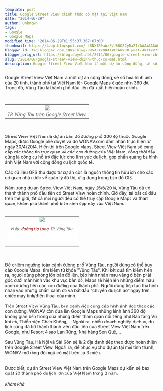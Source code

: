 ```yaml
---
template: post
title: Google Street View chính thức có mặt tại Việt Nam
date: "2014-06-29"
author: Unknown
tags:
- Google
- Google Maps
modified_time: '2014-06-29T01:55:37.367+07:00'
thumbnail: https://4.bp.blogspot.com/-LSNXlZ0aWzE/U68O82yNa2I/AAAAAAAAGu0/XTk0S2KEiZ8/s1600/1403849746-vt1_EIZZ.jpg.jpg
blogger_id: tag:blogger.com,1999:blog-3454518094181460838.post-4921887272924702246
blogger_orig_url: https://blog.duyet.net/2014/06/google-street-view-chinh-thuc-co-mat.html
slug: /2014/06/google-street-view-chinh-thuc-co-mat.html
description: Google Street View Việt Nam là một dự án cộng đồng, sẽ số hóa hình ảnh của 20 tỉnh, thành phố tại Việt Nam lên Google Maps ở góc nhìn 360 độ.
---
```


Google Street View Việt Nam là một dự án cộng đồng, sẽ số hóa hình ảnh của 20 tỉnh, thành phố tại Việt Nam lên Google Maps ở góc nhìn 360 độ. Trong đó, Vũng Tàu là thành phố đầu tiên đã xuất hiện hoàn chỉnh.<a name='more'></a><div><br /></div><table align="center" cellpadding="0" cellspacing="0" class="tr-caption-container" style="margin-left: auto; margin-right: auto; text-align: center;"><tbody><tr><td style="text-align: center;"><a href="https://4.bp.blogspot.com/-LSNXlZ0aWzE/U68O82yNa2I/AAAAAAAAGu0/XTk0S2KEiZ8/s1600/1403849746-vt1_EIZZ.jpg.jpg" imageanchor="1" style="margin-left: auto; margin-right: auto;"><img border="0" src="https://4.bp.blogspot.com/-LSNXlZ0aWzE/U68O82yNa2I/AAAAAAAAGu0/XTk0S2KEiZ8/s1600/1403849746-vt1_EIZZ.jpg.jpg" /></a></td></tr><tr><td class="tr-caption" style="text-align: center;"><span style="background-color: white; color: #666666; font-family: 'Segoe UI', Arial, 'Helvetica Neue', Helvetica, sans-serif; font-style: italic; line-height: 15.6000003814697px; text-align: start;">TP. Vũng Tàu trên Google Street View.</span></td></tr></tbody></table><br /><br />Street View Việt Nam là dự án bản đồ đường phố 360 độ thuộc Google Maps, được Google phê duyệt và do WONAV.com đảm nhận thực hiện từ ngày 30/4/2014. Hiển thị trên Google Maps, Street View Việt Nam sẽ cung cấp các thông tin trực quan về các con đường của Việt Nam, đồng thời đây cũng là công cụ hỗ trợ đắc lực cho lĩnh vực du lịch, góp phần quảng bá hình ảnh Việt Nam với cộng đồng du lịch quốc tế.<br /><br />Các dữ liệu GPS thu được từ dự án còn là nguồn thông tin hữu ích cho các cơ quan nhà nước về quản lý đô thị, ứng dụng trong bản đồ GIS.<br /><br />Nằm trong dự án Street View Việt Nam, ngày 25/6/2014, Vũng Tàu đã trở thành thành phố đầu tiên có Street View hoàn chỉnh. Giờ đây, tại bất cứ đâu trên thế giới, tất cả mọi người đều có thể truy cập Google Maps và tham quan, khám phá thành phố biển xinh đẹp này của Việt Nam.<div><br /></div><table align="center" cellpadding="0" cellspacing="0" class="tr-caption-container" style="margin-left: auto; margin-right: auto; text-align: center;"><tbody><tr><td style="text-align: center;"><img border="0" src="https://4.bp.blogspot.com/-h8Z6WNMvBQ0/U68PP8BAUkI/AAAAAAAAGu8/WhfcJdj2exc/s1600/1403849762-vt2_RJLQ.jpg" style="margin-left: auto; margin-right: auto;" /></td></tr><tr><td class="tr-caption" style="text-align: center;"><div class="article-photo inlinephoto" style="background: rgb(255, 255, 255); border: 0px; font-family: 'Segoe UI', Arial, 'Helvetica Neue', Helvetica, sans-serif; font-size: 14px; line-height: 21.9200000762939px; margin: 0px 0px 15px; outline: 0px; padding: 0px; text-align: start; vertical-align: baseline;"><span class="fig" style="background: transparent; border: 0px; color: #666666; display: block; font-size: 13px; font-style: italic; line-height: 1.2em; margin: 0px; outline: 0px; padding: 10px; vertical-align: baseline;">Ví dụ:&nbsp;<a href="https://www.google.com/maps/views/view/113941337504478994905/gphoto/6021243888965930546?gl=us&amp;heading=320&amp;pitch=75&amp;fovy=75" style="background: transparent; border: 0px; color: #990000; margin: 0px; outline: 0px; padding: 0px; text-decoration: none; vertical-align: baseline;" target="_blank">đường Hạ Long</a>, TP. Vũng Tàu.</span><div><br /></div></div></td></tr></tbody></table><br /><br />Để chiêm ngưỡng toàn cảnh đường phố Vũng Tàu, người dùng có thể truy cập Google Maps, tìm kiếm từ khóa "Vũng Tàu". Khi kết quả tìm kiếm hiện ra, người dùng phóng lớn bản đồ lên, kéo hình nhân màu vàng ở bên phải góc dưới màn hình vào khu vực bản đồ, Maps sẽ hiện lên những điểm màu xanh dương trên các con đường của thành phố. Người dùng tiếp tục thả hình nhân vào những chấm xanh đó và bắt đầu "chuyến du lịch ảo" ngay trên chiếc máy tính/điện thoại của mình.<br /><br />Trên Street View Vũng Tàu, bên cạnh việc cung cấp hình ảnh dọc theo các con đường, WONAV còn đưa lên Google Maps những hình ảnh 360 độ không gian bên trong của những điểm tham quan nổi tiếng như Bảo tàng Vũ khí cổ, Thiền viện Chơn Không,… Ngoài ra, nhiều doanh nghiệp dịch vụ du lịch cũng đã trở thành thành viên đầu tiên của Street View Việt Nam trên Google, như Resort 4 sao Lan Rừng, Nhà hàng Sen Quê,…<br /><br />Sau Vũng Tàu, Hà Nội và Sài Gòn sẽ là 2 địa danh tiếp theo được hoàn thiện trên Google Street View. Ngoài ra, để phục vụ cho dự án tại mỗi tỉnh thành, WONAV mở rộng đội ngũ có mặt trên cả 3 miền.<br /><br /><br />Được biết, dự án Street View Việt Nam trên Google Maps dự kiến sẽ bao quát 20 thành phố du lịch lớn của Việt Nam trong 2 năm.<div><br /></div><div><i style="background: rgb(255, 255, 255); border: 0px; font-family: 'Segoe UI', Arial, 'Helvetica Neue', Helvetica, sans-serif; font-size: 14px; line-height: 21.9200000762939px; margin: 0px; outline: 0px; padding: 0px; text-align: right; vertical-align: baseline;">Khám Phá</i><br /><div><br /></div></div>